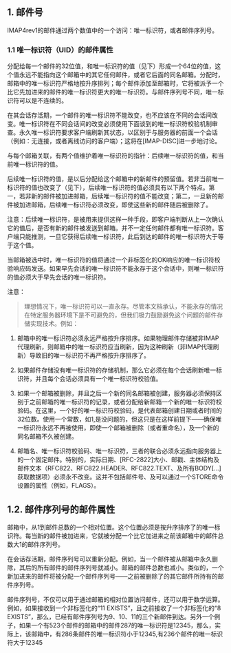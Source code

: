 ## 1. 邮件号

IMAP4rev1的邮件通过两个数值中的一个访问：唯一标识符，或者邮件序列号。

### 1.1 唯一标识符（UID）的邮件属性

分配给每一个邮件的32位值，和唯一标识符的值（见下）形成一个64位的值，这个值永远不能指向这个邮箱中的其它任何邮件，或者它后面的同名邮箱。分配时，邮箱中的唯一标识符严格地按升序排列；每个邮件添加至邮箱时，它将被派予一个比它先加进来的邮件的唯一标识符更大的唯一标识符。与邮件序列号不同，唯一标识符可以是不连续的。

在其会话存活期，一个邮件的唯一标识符不能改变，也不应该在不同的会话间改变。唯一标识符在不同会话间的改变必须使用下面谈到的唯一标识符校验机制审查。永久唯一标识符要求客户端刷新其状态，以区别于与服务器的前面一个会话（例如：无连接，或者离线访问的客户端）；这将在[IMAP-DISC]进一步地讨论。

与每个邮箱关联，有两个值维护着唯一标识符的指针：后续唯一标识符的值，和当前唯一标识符的值。

后续唯一标识符的值，是以后分配给这个邮箱中的新邮件的预留值。若非当前唯一标识符的值也改变了（见下），后续唯一标识符的值必须具有以下两个特点。第一，若非新的邮件被加进邮箱，后续唯一标识符的值不能改变；第二，一旦新的邮件被加进邮箱，后续唯一标识符必须改变，即使这些新的邮件随后被删除了。

注意：后续唯一标识符，是被用来提供这样一种手段，即客户端判断从上一次确认它的值后，是否有新的邮件被发送到邮箱。并不一定任何邮件都有唯一标识符。客户端只能推测，一旦它获得后续唯一标识符，此后到达的邮件的唯一标识符大于等于这个值。

当邮箱被选中时，唯一标识符的值将通过一个非标签化的OK响应的唯一标识符校验响应码发送。如果早先会话的唯一标识符不能永存于这个会话中，则唯一标识符的值必须大于早先会话的唯一标识符。

注意：
> 理想情况下，唯一标识符可以一直永存。尽管本文档承认，不能永存的情况在特定服务器环境下是不可避免的，但我们极力鼓励避免这个问题的邮件存储实现技术。例如：

1. 邮箱中的唯一标识符必须永远严格按升序排序。如果物理邮件存储被非IMAP代理刷新，则邮箱中的唯一标识符应当刷新，因为这种刷新（非IMAP代理刷新）导致旧的唯一标识符不再严格按升序排序了。

2. 如果邮件存储没有唯一标识符的存储机制，那么它必须在每个会话刷新唯一标识符，并且每个会话必须具有一个唯一标识符校验值。

3. 如果一个邮箱被删除，并且之后一个新的同名邮箱被创建，服务器必须保持区别于之前邮箱的唯一标识符的记录，或者分配给新邮箱一个新的唯一标识符校验码。在这里，一个好的唯一标识符校验码，是代表邮箱创建日期或者时间的32位数。使用一个常数，如1,是没问题的，但这只是在这样前提下――确保唯一标识符永远不再被使用，即使一个邮箱被删除（或者重命名），及一个新的同名邮箱不久被创建。

4. 邮箱名、唯一标识符校验码、唯一标识符，三者的联合必须永远指向服务器上的一个固定邮件。特别的，实际日期、[RFC-2822]大小、邮戳、主体结构及邮件文本（RFC822、RFC822.HEADER、RFC822.TEXT、及所有BODY[…]获取数据项）必须永不改变。这并不包括邮件号、及可以通过一个STORE命令设置的属性（例如，FLAGS）。

## 1.2. 邮件序列号的邮件属性
邮箱中，从1到邮件总数的一个相对位置。这个位置必须是按升序排序了的唯一标识符。每当新的邮件被加进来，它就被分配一个比它加进来之前该邮箱中的邮件总数大1的邮件序列号。

在会话存活期，邮件序列号可以重新分配。例如，当一个邮件被从邮箱中永久删除，其后的所有邮件的邮件序列号就减小。邮箱的邮件总数也减小。类似的，一个新加进来的邮件将被分配一个邮件序列号――之前被删除了的其它邮件所持有的邮件序列号。

邮件序列号，不仅可以用于通过邮箱的相对位置访问邮件，还可以用于数学运算。例如，如果接收到一个非标签化的“11 EXISTS”，且之前接收了一个非标签化的“8 EXISTS”，那么，已经有邮件序列号为9、10、11的三个新邮件到达。另外一个例子，如果一个有523个邮件的邮箱中的邮件287的唯一标识符是12345，那么，实际上，该邮箱中，有286条邮件的唯一标识符小于12345,有236个邮件的唯一标识符大于12345